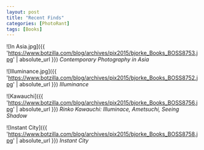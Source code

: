 ```yaml
---
layout: post
title: "Recent Finds"
categories: [PhotoRant]
tags: [Books]
---
```



![In Asia.jpg]({{ 'https://www.botzilla.com/blog/archives/pix2015/bjorke_Books_BOSS8753.jpg' | absolute_url }})
<i>Contemporary Photography in Asia</i>

<!--more-->



![Illuminance.jpg]({{ 'https://www.botzilla.com/blog/archives/pix2015/bjorke_Books_BOSS8752.jpg' | absolute_url }})
<i>Illuminance</i>



![Kawauchi]({{ 'https://www.botzilla.com/blog/archives/pix2015/bjorke_Books_BOSS8756.jpg' | absolute_url }})
<i>Rinko Kawauchi: Illuminace, Ametsuchi, Seeing Shadow</i>



![Instant City]({{ 'https://www.botzilla.com/blog/archives/pix2015/bjorke_Books_BOSS8758.jpg' | absolute_url }})
<i>Instant City</i>


